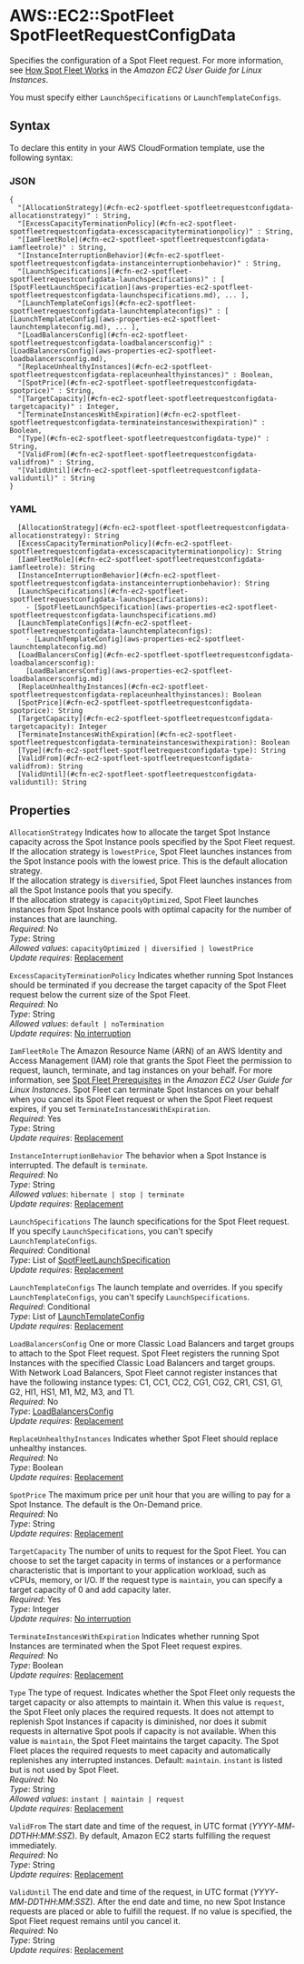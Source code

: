 # AWS::EC2::SpotFleet SpotFleetRequestConfigData<a name="aws-properties-ec2-spotfleet-spotfleetrequestconfigdata"></a>

Specifies the configuration of a Spot Fleet request\. For more information, see [How Spot Fleet Works](https://docs.aws.amazon.com/AWSEC2/latest/UserGuide/spot-fleet.html) in the *Amazon EC2 User Guide for Linux Instances*\.

You must specify either `LaunchSpecifications` or `LaunchTemplateConfigs`\.

## Syntax<a name="aws-properties-ec2-spotfleet-spotfleetrequestconfigdata-syntax"></a>

To declare this entity in your AWS CloudFormation template, use the following syntax:

### JSON<a name="aws-properties-ec2-spotfleet-spotfleetrequestconfigdata-syntax.json"></a>

```
{
  "[AllocationStrategy](#cfn-ec2-spotfleet-spotfleetrequestconfigdata-allocationstrategy)" : String,
  "[ExcessCapacityTerminationPolicy](#cfn-ec2-spotfleet-spotfleetrequestconfigdata-excesscapacityterminationpolicy)" : String,
  "[IamFleetRole](#cfn-ec2-spotfleet-spotfleetrequestconfigdata-iamfleetrole)" : String,
  "[InstanceInterruptionBehavior](#cfn-ec2-spotfleet-spotfleetrequestconfigdata-instanceinterruptionbehavior)" : String,
  "[LaunchSpecifications](#cfn-ec2-spotfleet-spotfleetrequestconfigdata-launchspecifications)" : [ [SpotFleetLaunchSpecification](aws-properties-ec2-spotfleet-spotfleetrequestconfigdata-launchspecifications.md), ... ],
  "[LaunchTemplateConfigs](#cfn-ec2-spotfleet-spotfleetrequestconfigdata-launchtemplateconfigs)" : [ [LaunchTemplateConfig](aws-properties-ec2-spotfleet-launchtemplateconfig.md), ... ],
  "[LoadBalancersConfig](#cfn-ec2-spotfleet-spotfleetrequestconfigdata-loadbalancersconfig)" : [LoadBalancersConfig](aws-properties-ec2-spotfleet-loadbalancersconfig.md),
  "[ReplaceUnhealthyInstances](#cfn-ec2-spotfleet-spotfleetrequestconfigdata-replaceunhealthyinstances)" : Boolean,
  "[SpotPrice](#cfn-ec2-spotfleet-spotfleetrequestconfigdata-spotprice)" : String,
  "[TargetCapacity](#cfn-ec2-spotfleet-spotfleetrequestconfigdata-targetcapacity)" : Integer,
  "[TerminateInstancesWithExpiration](#cfn-ec2-spotfleet-spotfleetrequestconfigdata-terminateinstanceswithexpiration)" : Boolean,
  "[Type](#cfn-ec2-spotfleet-spotfleetrequestconfigdata-type)" : String,
  "[ValidFrom](#cfn-ec2-spotfleet-spotfleetrequestconfigdata-validfrom)" : String,
  "[ValidUntil](#cfn-ec2-spotfleet-spotfleetrequestconfigdata-validuntil)" : String
}
```

### YAML<a name="aws-properties-ec2-spotfleet-spotfleetrequestconfigdata-syntax.yaml"></a>

```
  [AllocationStrategy](#cfn-ec2-spotfleet-spotfleetrequestconfigdata-allocationstrategy): String
  [ExcessCapacityTerminationPolicy](#cfn-ec2-spotfleet-spotfleetrequestconfigdata-excesscapacityterminationpolicy): String
  [IamFleetRole](#cfn-ec2-spotfleet-spotfleetrequestconfigdata-iamfleetrole): String
  [InstanceInterruptionBehavior](#cfn-ec2-spotfleet-spotfleetrequestconfigdata-instanceinterruptionbehavior): String
  [LaunchSpecifications](#cfn-ec2-spotfleet-spotfleetrequestconfigdata-launchspecifications): 
    - [SpotFleetLaunchSpecification](aws-properties-ec2-spotfleet-spotfleetrequestconfigdata-launchspecifications.md)
  [LaunchTemplateConfigs](#cfn-ec2-spotfleet-spotfleetrequestconfigdata-launchtemplateconfigs): 
    - [LaunchTemplateConfig](aws-properties-ec2-spotfleet-launchtemplateconfig.md)
  [LoadBalancersConfig](#cfn-ec2-spotfleet-spotfleetrequestconfigdata-loadbalancersconfig): 
    [LoadBalancersConfig](aws-properties-ec2-spotfleet-loadbalancersconfig.md)
  [ReplaceUnhealthyInstances](#cfn-ec2-spotfleet-spotfleetrequestconfigdata-replaceunhealthyinstances): Boolean
  [SpotPrice](#cfn-ec2-spotfleet-spotfleetrequestconfigdata-spotprice): String
  [TargetCapacity](#cfn-ec2-spotfleet-spotfleetrequestconfigdata-targetcapacity): Integer
  [TerminateInstancesWithExpiration](#cfn-ec2-spotfleet-spotfleetrequestconfigdata-terminateinstanceswithexpiration): Boolean
  [Type](#cfn-ec2-spotfleet-spotfleetrequestconfigdata-type): String
  [ValidFrom](#cfn-ec2-spotfleet-spotfleetrequestconfigdata-validfrom): String
  [ValidUntil](#cfn-ec2-spotfleet-spotfleetrequestconfigdata-validuntil): String
```

## Properties<a name="aws-properties-ec2-spotfleet-spotfleetrequestconfigdata-properties"></a>

`AllocationStrategy`  <a name="cfn-ec2-spotfleet-spotfleetrequestconfigdata-allocationstrategy"></a>
Indicates how to allocate the target Spot Instance capacity across the Spot Instance pools specified by the Spot Fleet request\.  
If the allocation strategy is `lowestPrice`, Spot Fleet launches instances from the Spot Instance pools with the lowest price\. This is the default allocation strategy\.  
If the allocation strategy is `diversified`, Spot Fleet launches instances from all the Spot Instance pools that you specify\.  
If the allocation strategy is `capacityOptimized`, Spot Fleet launches instances from Spot Instance pools with optimal capacity for the number of instances that are launching\.  
*Required*: No  
*Type*: String  
*Allowed values*: `capacityOptimized | diversified | lowestPrice`  
*Update requires*: [Replacement](https://docs.aws.amazon.com/AWSCloudFormation/latest/UserGuide/using-cfn-updating-stacks-update-behaviors.html#update-replacement)

`ExcessCapacityTerminationPolicy`  <a name="cfn-ec2-spotfleet-spotfleetrequestconfigdata-excesscapacityterminationpolicy"></a>
Indicates whether running Spot Instances should be terminated if you decrease the target capacity of the Spot Fleet request below the current size of the Spot Fleet\.  
*Required*: No  
*Type*: String  
*Allowed values*: `default | noTermination`  
*Update requires*: [No interruption](https://docs.aws.amazon.com/AWSCloudFormation/latest/UserGuide/using-cfn-updating-stacks-update-behaviors.html#update-no-interrupt)

`IamFleetRole`  <a name="cfn-ec2-spotfleet-spotfleetrequestconfigdata-iamfleetrole"></a>
The Amazon Resource Name \(ARN\) of an AWS Identity and Access Management \(IAM\) role that grants the Spot Fleet the permission to request, launch, terminate, and tag instances on your behalf\. For more information, see [Spot Fleet Prerequisites](https://docs.aws.amazon.com/AWSEC2/latest/UserGuide/spot-fleet-requests.html#spot-fleet-prerequisites) in the *Amazon EC2 User Guide for Linux Instances*\. Spot Fleet can terminate Spot Instances on your behalf when you cancel its Spot Fleet request or when the Spot Fleet request expires, if you set `TerminateInstancesWithExpiration`\.  
*Required*: Yes  
*Type*: String  
*Update requires*: [Replacement](https://docs.aws.amazon.com/AWSCloudFormation/latest/UserGuide/using-cfn-updating-stacks-update-behaviors.html#update-replacement)

`InstanceInterruptionBehavior`  <a name="cfn-ec2-spotfleet-spotfleetrequestconfigdata-instanceinterruptionbehavior"></a>
The behavior when a Spot Instance is interrupted\. The default is `terminate`\.  
*Required*: No  
*Type*: String  
*Allowed values*: `hibernate | stop | terminate`  
*Update requires*: [Replacement](https://docs.aws.amazon.com/AWSCloudFormation/latest/UserGuide/using-cfn-updating-stacks-update-behaviors.html#update-replacement)

`LaunchSpecifications`  <a name="cfn-ec2-spotfleet-spotfleetrequestconfigdata-launchspecifications"></a>
The launch specifications for the Spot Fleet request\. If you specify `LaunchSpecifications`, you can't specify `LaunchTemplateConfigs`\.  
*Required*: Conditional  
*Type*: List of [SpotFleetLaunchSpecification](aws-properties-ec2-spotfleet-spotfleetrequestconfigdata-launchspecifications.md)  
*Update requires*: [Replacement](https://docs.aws.amazon.com/AWSCloudFormation/latest/UserGuide/using-cfn-updating-stacks-update-behaviors.html#update-replacement)

`LaunchTemplateConfigs`  <a name="cfn-ec2-spotfleet-spotfleetrequestconfigdata-launchtemplateconfigs"></a>
The launch template and overrides\. If you specify `LaunchTemplateConfigs`, you can't specify `LaunchSpecifications`\.  
*Required*: Conditional  
*Type*: List of [LaunchTemplateConfig](aws-properties-ec2-spotfleet-launchtemplateconfig.md)  
*Update requires*: [Replacement](https://docs.aws.amazon.com/AWSCloudFormation/latest/UserGuide/using-cfn-updating-stacks-update-behaviors.html#update-replacement)

`LoadBalancersConfig`  <a name="cfn-ec2-spotfleet-spotfleetrequestconfigdata-loadbalancersconfig"></a>
One or more Classic Load Balancers and target groups to attach to the Spot Fleet request\. Spot Fleet registers the running Spot Instances with the specified Classic Load Balancers and target groups\.  
With Network Load Balancers, Spot Fleet cannot register instances that have the following instance types: C1, CC1, CC2, CG1, CG2, CR1, CS1, G1, G2, HI1, HS1, M1, M2, M3, and T1\.  
*Required*: No  
*Type*: [LoadBalancersConfig](aws-properties-ec2-spotfleet-loadbalancersconfig.md)  
*Update requires*: [Replacement](https://docs.aws.amazon.com/AWSCloudFormation/latest/UserGuide/using-cfn-updating-stacks-update-behaviors.html#update-replacement)

`ReplaceUnhealthyInstances`  <a name="cfn-ec2-spotfleet-spotfleetrequestconfigdata-replaceunhealthyinstances"></a>
Indicates whether Spot Fleet should replace unhealthy instances\.  
*Required*: No  
*Type*: Boolean  
*Update requires*: [Replacement](https://docs.aws.amazon.com/AWSCloudFormation/latest/UserGuide/using-cfn-updating-stacks-update-behaviors.html#update-replacement)

`SpotPrice`  <a name="cfn-ec2-spotfleet-spotfleetrequestconfigdata-spotprice"></a>
The maximum price per unit hour that you are willing to pay for a Spot Instance\. The default is the On\-Demand price\.  
*Required*: No  
*Type*: String  
*Update requires*: [Replacement](https://docs.aws.amazon.com/AWSCloudFormation/latest/UserGuide/using-cfn-updating-stacks-update-behaviors.html#update-replacement)

`TargetCapacity`  <a name="cfn-ec2-spotfleet-spotfleetrequestconfigdata-targetcapacity"></a>
The number of units to request for the Spot Fleet\. You can choose to set the target capacity in terms of instances or a performance characteristic that is important to your application workload, such as vCPUs, memory, or I/O\. If the request type is `maintain`, you can specify a target capacity of 0 and add capacity later\.  
*Required*: Yes  
*Type*: Integer  
*Update requires*: [No interruption](https://docs.aws.amazon.com/AWSCloudFormation/latest/UserGuide/using-cfn-updating-stacks-update-behaviors.html#update-no-interrupt)

`TerminateInstancesWithExpiration`  <a name="cfn-ec2-spotfleet-spotfleetrequestconfigdata-terminateinstanceswithexpiration"></a>
Indicates whether running Spot Instances are terminated when the Spot Fleet request expires\.  
*Required*: No  
*Type*: Boolean  
*Update requires*: [Replacement](https://docs.aws.amazon.com/AWSCloudFormation/latest/UserGuide/using-cfn-updating-stacks-update-behaviors.html#update-replacement)

`Type`  <a name="cfn-ec2-spotfleet-spotfleetrequestconfigdata-type"></a>
The type of request\. Indicates whether the Spot Fleet only requests the target capacity or also attempts to maintain it\. When this value is `request`, the Spot Fleet only places the required requests\. It does not attempt to replenish Spot Instances if capacity is diminished, nor does it submit requests in alternative Spot pools if capacity is not available\. When this value is `maintain`, the Spot Fleet maintains the target capacity\. The Spot Fleet places the required requests to meet capacity and automatically replenishes any interrupted instances\. Default: `maintain`\. `instant` is listed but is not used by Spot Fleet\.  
*Required*: No  
*Type*: String  
*Allowed values*: `instant | maintain | request`  
*Update requires*: [Replacement](https://docs.aws.amazon.com/AWSCloudFormation/latest/UserGuide/using-cfn-updating-stacks-update-behaviors.html#update-replacement)

`ValidFrom`  <a name="cfn-ec2-spotfleet-spotfleetrequestconfigdata-validfrom"></a>
The start date and time of the request, in UTC format \(*YYYY*\-*MM*\-*DD*T*HH*:*MM*:*SS*Z\)\. By default, Amazon EC2 starts fulfilling the request immediately\.  
*Required*: No  
*Type*: String  
*Update requires*: [Replacement](https://docs.aws.amazon.com/AWSCloudFormation/latest/UserGuide/using-cfn-updating-stacks-update-behaviors.html#update-replacement)

`ValidUntil`  <a name="cfn-ec2-spotfleet-spotfleetrequestconfigdata-validuntil"></a>
The end date and time of the request, in UTC format \(*YYYY*\-*MM*\-*DD*T*HH*:*MM*:*SS*Z\)\. After the end date and time, no new Spot Instance requests are placed or able to fulfill the request\. If no value is specified, the Spot Fleet request remains until you cancel it\.  
*Required*: No  
*Type*: String  
*Update requires*: [Replacement](https://docs.aws.amazon.com/AWSCloudFormation/latest/UserGuide/using-cfn-updating-stacks-update-behaviors.html#update-replacement)